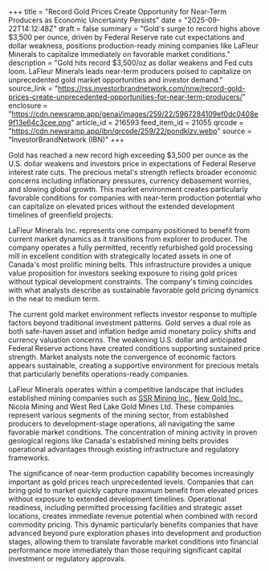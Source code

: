 +++
title = "Record Gold Prices Create Opportunity for Near-Term Producers as Economic Uncertainty Persists"
date = "2025-09-22T14:12:48Z"
draft = false
summary = "Gold's surge to record highs above $3,500 per ounce, driven by Federal Reserve rate cut expectations and dollar weakness, positions production-ready mining companies like LaFleur Minerals to capitalize immediately on favorable market conditions."
description = "Gold hits record $3,500/oz as dollar weakens and Fed cuts loom. LaFleur Minerals leads near-term producers poised to capitalize on unprecedented gold market opportunities and investor demand."
source_link = "https://rss.investorbrandnetwork.com/nnw/record-gold-prices-create-unprecedented-opportunities-for-near-term-producers/"
enclosure = "https://cdn.newsramp.app/genai/images/259/22/5967284109ef0dc0408e9f13e64c3cee.png"
article_id = 216593
feed_item_id = 21055
qrcode = "https://cdn.newsramp.app/ibn/qrcode/259/22/pondklzv.webp"
source = "InvestorBrandNetwork (IBN)"
+++

<p>Gold has reached a new record high exceeding $3,500 per ounce as the U.S. dollar weakens and investors price in expectations of Federal Reserve interest rate cuts. The precious metal's strength reflects broader economic concerns including inflationary pressures, currency debasement worries, and slowing global growth. This market environment creates particularly favorable conditions for companies with near-term production potential who can capitalize on elevated prices without the extended development timelines of greenfield projects.</p><p>LaFleur Minerals Inc. represents one company positioned to benefit from current market dynamics as it transitions from explorer to producer. The company operates a fully permitted, recently refurbished gold processing mill in excellent condition with strategically located assets in one of Canada's most prolific mining belts. This infrastructure provides a unique value proposition for investors seeking exposure to rising gold prices without typical development constraints. The company's timing coincides with what analysts describe as sustainable favorable gold pricing dynamics in the near to medium term.</p><p>The current gold market environment reflects investor response to multiple factors beyond traditional investment patterns. Gold serves a dual role as both safe-haven asset and inflation hedge amid monetary policy shifts and currency valuation concerns. The weakening U.S. dollar and anticipated Federal Reserve actions have created conditions supporting sustained price strength. Market analysts note the convergence of economic factors appears sustainable, creating a supportive environment for precious metals that particularly benefits operations-ready companies.</p><p>LaFleur Minerals operates within a competitive landscape that includes established mining companies such as <a href="https://www.ssrmining.com" rel="nofollow" target="_blank">SSR Mining Inc.</a>, <a href="https://www.newgold.com" rel="nofollow" target="_blank">New Gold Inc.</a>, Nicola Mining and West Red Lake Gold Mines Ltd. These companies represent various segments of the mining sector, from established producers to development-stage operations, all navigating the same favorable market conditions. The concentration of mining activity in proven geological regions like Canada's established mining belts provides operational advantages through existing infrastructure and regulatory frameworks.</p><p>The significance of near-term production capability becomes increasingly important as gold prices reach unprecedented levels. Companies that can bring gold to market quickly capture maximum benefit from elevated prices without exposure to extended development timelines. Operational readiness, including permitted processing facilities and strategic asset locations, creates immediate revenue potential when combined with record commodity pricing. This dynamic particularly benefits companies that have advanced beyond pure exploration phases into development and production stages, allowing them to translate favorable market conditions into financial performance more immediately than those requiring significant capital investment or regulatory approvals.</p>
